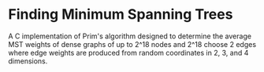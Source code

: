 # Finding Minimum Spanning Trees

A C implementation of Prim's algorithm designed to determine the average MST weights of dense graphs of up to 2^18 nodes and 2^18 choose 2 edges where edge weights are produced from random coordinates in 2, 3, and 4 dimensions.
